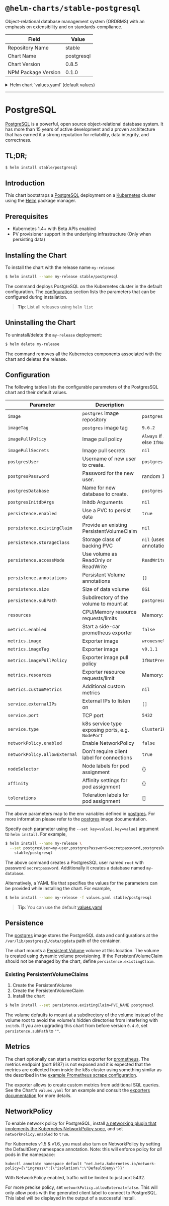 # `@helm-charts/stable-postgresql`

Object-relational database management system (ORDBMS) with an emphasis on extensibility and on standards-compliance.

| Field               | Value      |
| ------------------- | ---------- |
| Repository Name     | stable     |
| Chart Name          | postgresql |
| Chart Version       | 0.8.5      |
| NPM Package Version | 0.1.0      |

<details>

<summary>Helm chart `values.yaml` (default values)</summary>

```yaml
## postgres image repository
image: 'postgres'
## postgres image version
## ref: https://hub.docker.com/r/library/postgres/tags/
##
imageTag: '9.6.2'

## Specify a imagePullPolicy
## 'Always' if imageTag is 'latest', else set to 'IfNotPresent'
## ref: http://kubernetes.io/docs/user-guide/images/#pre-pulling-images
##
# imagePullPolicy:

## Specify imagePullSecrets
## ref: https://kubernetes.io/docs/concepts/containers/images/#specifying-imagepullsecrets-on-a-pod
##
# imagePullSecrets: myregistrykey

## Create a database user
## Default: postgres
# postgresUser:
## Default: random 10 character string
# postgresPassword:

## Create a database
## Default: the postgres user
# postgresDatabase:

## Specify initdb arguments, e.g. --data-checksums
## ref: https://github.com/docker-library/docs/blob/master/postgres/content.md#postgres_initdb_args
## ref: https://www.postgresql.org/docs/current/static/app-initdb.html
# postgresInitdbArgs:

## Persist data to a persitent volume
persistence:
  enabled: true

  ## A manually managed Persistent Volume and Claim
  ## Requires persistence.enabled: true
  ## If defined, PVC must be created manually before volume will be bound
  # existingClaim:

  ## database data Persistent Volume Storage Class
  ## If defined, storageClassName: <storageClass>
  ## If set to "-", storageClassName: "", which disables dynamic provisioning
  ## If undefined (the default) or set to null, no storageClassName spec is
  ##   set, choosing the default provisioner.  (gp2 on AWS, standard on
  ##   GKE, AWS & OpenStack)
  ##
  # storageClass: "-"
  accessMode: ReadWriteOnce
  size: 8Gi
  subPath: 'postgresql-db'

  # annotations: {}

metrics:
  enabled: false
  image: wrouesnel/postgres_exporter
  imageTag: v0.1.1
  imagePullPolicy: IfNotPresent
  resources:
    requests:
      memory: 256Mi
      cpu: 100m
    ## Define additional custom metrics
    ## ref: https://github.com/wrouesnel/postgres_exporter#adding-new-metrics-via-a-config-file
    # customMetrics:
    #   pg_database:
    #     query: "SELECT d.datname AS name, CASE WHEN pg_catalog.has_database_privilege(d.datname, 'CONNECT') THEN pg_catalog.pg_database_size(d.datname) ELSE 0 END AS size FROM pg_catalog.pg_database d where datname not in ('template0', 'template1', 'postgres')"
    #     metrics:
    #       - name:
    #           usage: "LABEL"
    #           description: "Name of the database"
    #       - size_bytes:
    #           usage: "GAUGE"
    #           description: "Size of the database in bytes"

## Configure resource requests and limits
## ref: http://kubernetes.io/docs/user-guide/compute-resources/
##
resources:
  requests:
    memory: 256Mi
    cpu: 100m

service:
  type: ClusterIP
  port: 5432
  externalIPs: []

networkPolicy:
  ## Enable creation of NetworkPolicy resources.
  ##
  enabled: false

  ## The Policy model to apply. When set to false, only pods with the correct
  ## client label will have network access to the port PostgreSQL is listening
  ## on. When true, PostgreSQL will accept connections from any source
  ## (with the correct destination port).
  ##
  allowExternal: true

## Node labels and tolerations for pod assignment
## ref: https://kubernetes.io/docs/concepts/configuration/assign-pod-node/#nodeselector
## ref: https://kubernetes.io/docs/concepts/configuration/assign-pod-node/#taints-and-tolerations-beta-feature
nodeSelector: {}
tolerations: []
affinity: {}
```

</details>

---

# PostgreSQL

[PostgreSQL](https://postgresql.org) is a powerful, open source object-relational database system. It has more than 15 years of active development and a proven architecture that has earned it a strong reputation for reliability, data integrity, and correctness.

## TL;DR;

```bash
$ helm install stable/postgresql
```

## Introduction

This chart bootstraps a [PostgreSQL](https://github.com/docker-library/postgres) deployment on a [Kubernetes](http://kubernetes.io) cluster using the [Helm](https://helm.sh) package manager.

## Prerequisites

- Kubernetes 1.4+ with Beta APIs enabled
- PV provisioner support in the underlying infrastructure (Only when persisting data)

## Installing the Chart

To install the chart with the release name `my-release`:

```bash
$ helm install --name my-release stable/postgresql
```

The command deploys PostgreSQL on the Kubernetes cluster in the default configuration. The [configuration](#configuration) section lists the parameters that can be configured during installation.

> **Tip**: List all releases using `helm list`

## Uninstalling the Chart

To uninstall/delete the `my-release` deployment:

```bash
$ helm delete my-release
```

The command removes all the Kubernetes components associated with the chart and deletes the release.

## Configuration

The following tables lists the configurable parameters of the PostgresSQL chart and their default values.

| Parameter                     | Description                                      | Default                                                 |
| ----------------------------- | ------------------------------------------------ | ------------------------------------------------------- |
| `image`                       | `postgres` image repository                      | `postgres`                                              |
| `imageTag`                    | `postgres` image tag                             | `9.6.2`                                                 |
| `imagePullPolicy`             | Image pull policy                                | `Always` if `imageTag` is `latest`, else `IfNotPresent` |
| `imagePullSecrets`            | Image pull secrets                               | `nil`                                                   |
| `postgresUser`                | Username of new user to create.                  | `postgres`                                              |
| `postgresPassword`            | Password for the new user.                       | random 10 characters                                    |
| `postgresDatabase`            | Name for new database to create.                 | `postgres`                                              |
| `postgresInitdbArgs`          | Initdb Arguments                                 | `nil`                                                   |
| `persistence.enabled`         | Use a PVC to persist data                        | `true`                                                  |
| `persistence.existingClaim`   | Provide an existing PersistentVolumeClaim        | `nil`                                                   |
| `persistence.storageClass`    | Storage class of backing PVC                     | `nil` (uses alpha storage class annotation)             |
| `persistence.accessMode`      | Use volume as ReadOnly or ReadWrite              | `ReadWriteOnce`                                         |
| `persistence.annotations`     | Persistent Volume annotations                    | `{}`                                                    |
| `persistence.size`            | Size of data volume                              | `8Gi`                                                   |
| `persistence.subPath`         | Subdirectory of the volume to mount at           | `postgresql-db`                                         |
| `resources`                   | CPU/Memory resource requests/limits              | Memory: `256Mi`, CPU: `100m`                            |
| `metrics.enabled`             | Start a side-car prometheus exporter             | `false`                                                 |
| `metrics.image`               | Exporter image                                   | `wrouesnel/postgres_exporter`                           |
| `metrics.imageTag`            | Exporter image                                   | `v0.1.1`                                                |
| `metrics.imagePullPolicy`     | Exporter image pull policy                       | `IfNotPresent`                                          |
| `metrics.resources`           | Exporter resource requests/limit                 | Memory: `256Mi`, CPU: `100m`                            |
| `metrics.customMetrics`       | Additional custom metrics                        | `nil`                                                   |
| `service.externalIPs`         | External IPs to listen on                        | `[]`                                                    |
| `service.port`                | TCP port                                         | `5432`                                                  |
| `service.type`                | k8s service type exposing ports, e.g. `NodePort` | `ClusterIP`                                             |
| `networkPolicy.enabled`       | Enable NetworkPolicy                             | `false`                                                 |
| `networkPolicy.allowExternal` | Don't require client label for connections       | `true`                                                  |
| `nodeSelector`                | Node labels for pod assignment                   | {}                                                      |
| `affinity`                    | Affinity settings for pod assignment             | {}                                                      |
| `tolerations`                 | Toleration labels for pod assignment             | []                                                      |

The above parameters map to the env variables defined in [postgres](http://github.com/docker-library/postgres). For more information please refer to the [postgres](http://github.com/docker-library/postgres) image documentation.

Specify each parameter using the `--set key=value[,key=value]` argument to `helm install`. For example,

```bash
$ helm install --name my-release \
  --set postgresUser=my-user,postgresPassword=secretpassword,postgresDatabase=my-database \
    stable/postgresql
```

The above command creates a PostgresSQL user named `root` with password `secretpassword`. Additionally it creates a database named `my-database`.

Alternatively, a YAML file that specifies the values for the parameters can be provided while installing the chart. For example,

```bash
$ helm install --name my-release -f values.yaml stable/postgresql
```

> **Tip**: You can use the default [values.yaml](values.yaml)

## Persistence

The [postgres](https://github.com/docker-library/postgres) image stores the PostgreSQL data and configurations at the `/var/lib/postgresql/data/pgdata` path of the container.

The chart mounts a [Persistent Volume](http://kubernetes.io/docs/user-guide/persistent-volumes/) volume at this location. The volume is created using dynamic volume provisioning. If the PersistentVolumeClaim should not be managed by the chart, define `persistence.existingClaim`.

### Existing PersistentVolumeClaims

1. Create the PersistentVolume
1. Create the PersistentVolumeClaim
1. Install the chart

```bash
$ helm install --set persistence.existingClaim=PVC_NAME postgresql
```

The volume defaults to mount at a subdirectory of the volume instead of the volume root to avoid the volume's hidden directories from interfering with `initdb`. If you are upgrading this chart from before version `0.4.0`, set `persistence.subPath` to `""`.

## Metrics

The chart optionally can start a metrics exporter for [prometheus](https://prometheus.io). The metrics endpoint (port 9187) is not exposed and it is expected that the metrics are collected from inside the k8s cluster using something similar as the described in the [example Prometheus scrape configuration](https://github.com/prometheus/prometheus/blob/master/documentation/examples/prometheus-kubernetes.yml).

The exporter allows to create custom metrics from additional SQL queries. See the Chart's `values.yaml` for an example and consult the [exporters documentation](https://github.com/wrouesnel/postgres_exporter#adding-new-metrics-via-a-config-file) for more details.

## NetworkPolicy

To enable network policy for PostgreSQL,
install [a networking plugin that implements the Kubernetes
NetworkPolicy spec](https://kubernetes.io/docs/tasks/administer-cluster/declare-network-policy#before-you-begin),
and set `networkPolicy.enabled` to `true`.

For Kubernetes v1.5 & v1.6, you must also turn on NetworkPolicy by setting
the DefaultDeny namespace annotation. Note: this will enforce policy for _all_ pods in the namespace:

    kubectl annotate namespace default "net.beta.kubernetes.io/network-policy={\"ingress\":{\"isolation\":\"DefaultDeny\"}}"

With NetworkPolicy enabled, traffic will be limited to just port 5432.

For more precise policy, set `networkPolicy.allowExternal=false`. This will
only allow pods with the generated client label to connect to PostgreSQL.
This label will be displayed in the output of a successful install.
